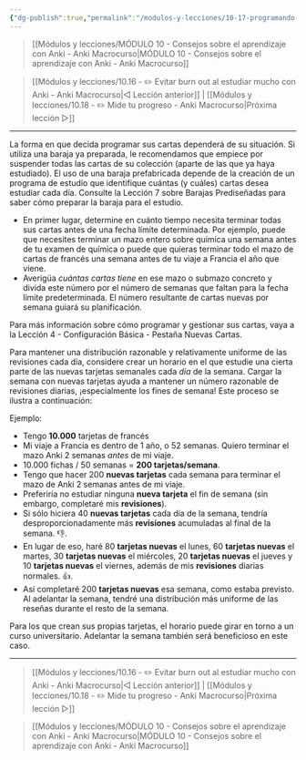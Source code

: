 ```yaml
---
{"dg-publish":true,"permalink":"/modulos-y-lecciones/10-17-programando-estrategicamente-la-cantidad-de-tarjetas-de-un-mazo-anki-macrocurso/","noteIcon":"","updated":"2024-05-15T22:20:31.664+02:00"}
---
```



> [[Módulos y lecciones/MÓDULO 10 - Consejos sobre el aprendizaje con Anki - Anki Macrocurso\|MÓDULO 10 - Consejos sobre el aprendizaje con Anki - Anki Macrocurso]]

> [[Módulos y lecciones/10.16 - ✏️ Evitar burn out al estudiar mucho con Anki - Anki Macrocurso\|◁ Lección anterior]] | [[Módulos y lecciones/10.18 - ✏️ Mide tu progreso - Anki Macrocurso\|Próxima lección ▷]]

---

La forma en que decida programar sus cartas dependerá de su situación. Si utiliza una baraja ya preparada, le recomendamos que empiece por suspender todas las cartas de su colección (aparte de las que ya haya estudiado). El uso de una baraja prefabricada depende de la creación de un programa de estudio que identifique cuántas (y cuáles) cartas desea estudiar cada día. Consulte la Lección 7 sobre Barajas Prediseñadas para saber cómo preparar la baraja para el estudio.

- En primer lugar, determine en cuánto tiempo necesita terminar todas sus cartas antes de una fecha límite determinada. Por ejemplo, puede que necesites terminar un mazo entero sobre química una semana antes de tu examen de química o puede que quieras terminar todo el mazo de cartas de francés una semana antes de tu viaje a Francia el año que viene.
- Averigüa _cuántas cartas tiene_ en ese mazo o submazo concreto y divida este número por el número de semanas que faltan para la fecha límite predeterminada. El número resultante de cartas nuevas por semana guiará su planificación.

Para más información sobre cómo programar y gestionar sus cartas, vaya a la Lección 4 - Configuración Básica - Pestaña Nuevas Cartas.

Para mantener una distribución razonable y relativamente uniforme de las revisiones cada día, considere crear un horario en el que estudie una cierta parte de las nuevas tarjetas semanales cada _día_ de la semana. Cargar la semana con nuevas tarjetas ayuda a mantener un número razonable de revisiones diarias, ¡especialmente los fines de semana! Este proceso se ilustra a continuación:

Ejemplo: 

- Tengo **10.000** tarjetas de francés
- Mi viaje a Francia es dentro de 1 año, o 52 semanas. Quiero terminar el mazo Anki 2 semanas _antes_ de mi viaje.
- 10.000 fichas / 50 semanas = **200 tarjetas/semana**.
- Tengo que hacer 200 **nuevas tarjetas** cada semana para terminar el mazo de Anki 2 semanas antes de mi viaje.
- Preferiría no estudiar ninguna **nueva tarjeta** el fin de semana (sin embargo, completaré mis **revisiones**).
- Si sólo hiciera 40 **nuevas tarjetas** cada día de la semana, tendría desproporcionadamente más **revisiones** acumuladas al final de la semana. 👎.
- En lugar de eso, haré 80 **tarjetas nuevas** el lunes, 60 **tarjetas nuevas** el martes, 30 **tarjetas nuevas** el miércoles, 20 **tarjetas nuevas** el jueves y 10 **tarjetas nuevas** el viernes, además de mis **revisiones** diarias normales. 👍.
- Así completaré 200 **tarjetas nuevas** esa semana, como estaba previsto. Al adelantar la semana, tendré una distribución más uniforme de las reseñas durante el resto de la semana.

Para los que crean sus propias tarjetas, el horario puede girar en torno a un curso universitario. Adelantar la semana también será beneficioso en este caso.


---

> [[Módulos y lecciones/10.16 - ✏️ Evitar burn out al estudiar mucho con Anki - Anki Macrocurso\|◁ Lección anterior]] | [[Módulos y lecciones/10.18 - ✏️ Mide tu progreso - Anki Macrocurso\|Próxima lección ▷]]

> [[Módulos y lecciones/MÓDULO 10 - Consejos sobre el aprendizaje con Anki - Anki Macrocurso\|MÓDULO 10 - Consejos sobre el aprendizaje con Anki - Anki Macrocurso]]